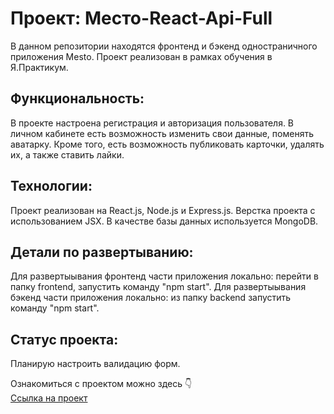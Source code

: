 # Проект: Место-React-Api-Full

В данном репозитории находятся фронтенд и бэкенд одностраничного приложения Mesto. Проект реализован в рамках обучения в Я.Практикум.

## Функциональность: 
В проекте настроена регистрация и авторизация пользователя. В личном кабинете есть возможность изменить свои данные, поменять аватарку. Кроме того, есть возможность публиковать карточки, удалять их, а также ставить лайки.

## Технологии:
Проект реализован на React.js, Node.js и Express.js. Верстка проекта c использованием JSX. В качестве базы данных используется MongoDB.

## Детали по развертыванию:
Для развертыывания фронтенд части приложения локально: перейти в папку frontend, запустить команду "npm start".
Для развертыывания бэкенд части приложения локально: из папку backend запустить команду "npm start".

## Статус проекта:
Планирую настроить валидацию форм.

Ознакомиться с проектом можно здесь 👇  
[Ссылка на проект ](https://react-mesto-api-full-gules.vercel.app/)
<!--  [Ссылка на проект ](http://51.250.79.136/)
 -->